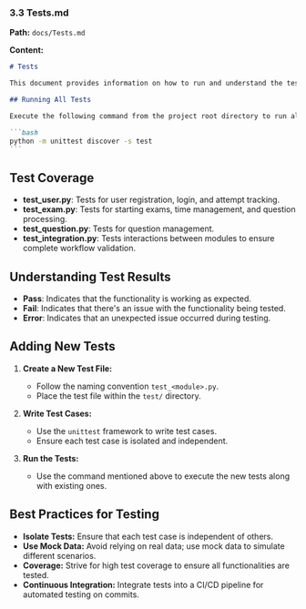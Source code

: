 ### 3.3 **Tests.md**

**Path:** `docs/Tests.md`

**Content:**

````markdown
# Tests

This document provides information on how to run and understand the tests for the MultiPartQuizApp.

## Running All Tests

Execute the following command from the project root directory to run all tests:

```bash
python -m unittest discover -s test
```
````

## Test Coverage

- **test_user.py**: Tests for user registration, login, and attempt tracking.
- **test_exam.py**: Tests for starting exams, time management, and question processing.
- **test_question.py**: Tests for question management.
- **test_integration.py**: Tests interactions between modules to ensure complete workflow validation.

## Understanding Test Results

- **Pass**: Indicates that the functionality is working as expected.
- **Fail**: Indicates that there's an issue with the functionality being tested.
- **Error**: Indicates that an unexpected issue occurred during testing.

## Adding New Tests

1. **Create a New Test File:**

   - Follow the naming convention `test_<module>.py`.
   - Place the test file within the `test/` directory.

2. **Write Test Cases:**

   - Use the `unittest` framework to write test cases.
   - Ensure each test case is isolated and independent.

3. **Run the Tests:**

   - Use the command mentioned above to execute the new tests along with existing ones.

## Best Practices for Testing

- **Isolate Tests:** Ensure that each test case is independent of others.
- **Use Mock Data:** Avoid relying on real data; use mock data to simulate different scenarios.
- **Coverage:** Strive for high test coverage to ensure all functionalities are tested.
- **Continuous Integration:** Integrate tests into a CI/CD pipeline for automated testing on commits.

```

```
